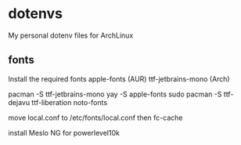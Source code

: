 # dotenvs
My personal dotenv files for ArchLinux

## fonts

Install the required fonts 
apple-fonts (AUR)
ttf-jetbrains-mono (Arch)

pacman -S ttf-jetbrains-mono
yay -S apple-fonts
sudo pacman -S ttf-dejavu ttf-liberation noto-fonts

move local.conf to /etc/fonts/local.conf
then
fc-cache


install Meslo NG for powerlevel10k